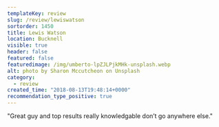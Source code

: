 ```yaml
---
templateKey: review
slug: /review/lewiswatson
sortorder: 1450
title: Lewis Watson
location: Bucknell
visible: true
header: false
featured: false
featuredimage: /img/umberto-lpZJLPjkMHk-unsplash.webp
alt: photo by Sharon Mccutcheon on Unsplash
category:
  - review
created_time: "2018-08-13T19:48:14+0000"
recommendation_type_positive: true
---
```

"Great guy and top results really knowledgable don’t go anywhere else."